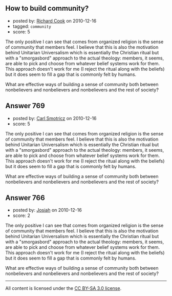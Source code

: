 ## How to build community?

- posted by: [Richard Cook](https://stackexchange.com/users/-1/65-richard-cook) on 2010-12-16
- tagged: `community`
- score: 5

The only positive I can see that comes from organized religion is the sense of community that members feel. I believe that this is also the motivation behind Unitarian Universalism which is essentially the Christian ritual but with a "smorgasbord" approach to the actual theology: members, it seems, are able to pick and choose from whatever belief systems work for them. This approach doesn't work for me (I reject the ritual along with the beliefs) but it does seem to fill a gap that is commonly felt by humans.

What are effective ways of building a sense of community both between nonbelievers and nonbelievers and nonbelievers and the rest of society?



## Answer 769

- posted by: [Carl Smotricz](https://stackexchange.com/users/-1/228-carl-smotricz) on 2010-12-16
- score: 5

The only positive I can see that comes from organized religion is the sense of community that members feel. I believe that this is also the motivation behind Unitarian Universalism which is essentially the Christian ritual but with a "smorgasbord" approach to the actual theology: members, it seems, are able to pick and choose from whatever belief systems work for them. This approach doesn't work for me (I reject the ritual along with the beliefs) but it does seem to fill a gap that is commonly felt by humans.

What are effective ways of building a sense of community both between nonbelievers and nonbelievers and nonbelievers and the rest of society?



## Answer 766

- posted by: [Josiah](https://stackexchange.com/users/-1/88-josiah) on 2010-12-16
- score: 2

The only positive I can see that comes from organized religion is the sense of community that members feel. I believe that this is also the motivation behind Unitarian Universalism which is essentially the Christian ritual but with a "smorgasbord" approach to the actual theology: members, it seems, are able to pick and choose from whatever belief systems work for them. This approach doesn't work for me (I reject the ritual along with the beliefs) but it does seem to fill a gap that is commonly felt by humans.

What are effective ways of building a sense of community both between nonbelievers and nonbelievers and nonbelievers and the rest of society?




---

All content is licensed under the [CC BY-SA 3.0 license](https://creativecommons.org/licenses/by-sa/3.0/).
